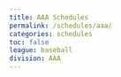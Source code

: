 ```yaml
---
title: AAA Schedules
permalink: /schedules/aaa/
categories: schedules
toc: false
league: baseball
division: AAA
---
```

